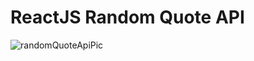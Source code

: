 # ReactJS Random Quote API



![randomQuoteApiPic](https://user-images.githubusercontent.com/52494718/109428979-cee71380-79f9-11eb-9d44-f2ab29e1b921.png)

